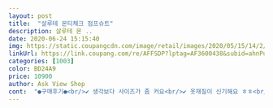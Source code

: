 ```yaml
---
layout: post 
title:  "살루테 몬티체크 점프슈트" 
description: 살루테 몬 ..
date: 2020-06-24 15:15:40 
img: https://static.coupangcdn.com/image/retail/images/2020/05/15/14/2/1af75f8b-d638-408e-be78-d8f0b3067013.jpg 
linkUrl: https://link.coupang.com/re/AFFSDP?lptag=AF3600438&subid=ahnPublicAsk&pageKey=1582986390&itemId=2706024372&vendorItemId=70696321768&traceid=V0-113-764a8e3c2b27d724 
categories: [1003] 
color: BD24A9 
price: 10900 
author: Ask View Shop 
cont:  "●구매후기●<br/>✔️ 생각보다 사이즈가 좀 커요<br/>✔️ 옷재질이 신기해요 ㅎㅎ<br/>✔️다른곳보다 저렴하게 팔아 좋아요<br/>면이 아니고 약간 삼베랄까?ㅎㅎ 시원한 소재에요<br/>약간 바람막이 재질??<br/>여름에 입히기 좋겠어요<br/>오버핏인가요?<br/>원단이 신축성이 좋거나 하진 않아요ㅎㅎ작아지면 입히기 힘들 것 같네요!지금은 아가가 아직 쪼끄매서 널널해요!그런데 ㅠ얼마 입히지도 않았는데 세탁기에 돌리고 나서 보니 단추쪽 부분이 완전 다 뜯어졌어요... <br/>이제 못입히겠네요.<br/>.<br/>겨우 두번밖에 못입혔는데요ㅠ원단이 아무래도 좋은건 아닌가봐요... <br/>.<br/>속상해요 디자인이나 이런건 다 예쁜데요 ㅠ<br/>" 
---
```

